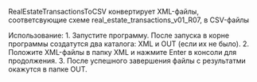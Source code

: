 RealEstateTransactionsToCSV конвертирует XML-файлы, соответсвующие схеме real_estate_transactions_v01_R07, в CSV-файлы

Использование:
	1. Запустите программу. После запуска в корне программы создатутся два каталога: XML и OUT (если их не было).
	2. Положите XML-файлы в папку XML и нажмите Enter в консоли для продолжения.
	3. После успешного завершения файлы с результатми окажутся в папке OUT.